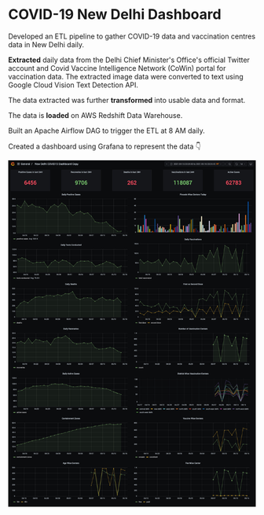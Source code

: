 # COVID-19 New Delhi Dashboard
Developed an ETL pipeline to gather COVID-19 data and vaccination centres data in New Delhi daily.

**Extracted** daily data from the Delhi Chief Minister's Office's official Twitter account and Covid Vaccine Intelligence Network (CoWin) portal for vaccination data. 
The extracted image data were converted to text using Google Cloud Vision Text Detection API.

The data extracted was further **transformed** into usable data and format.

The data is **loaded** on AWS Redshift Data Warehouse.

Built an Apache Airflow DAG to trigger the ETL at 8 AM daily.

Created a dashboard using Grafana to represent the data :point_down:

![DASHBOARD SCREEN](/ScreenShot.jpg)
